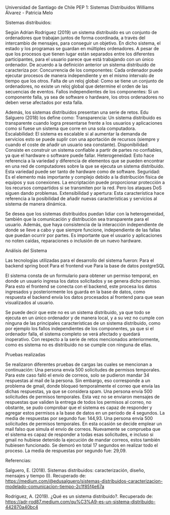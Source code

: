 Universidad de Santiago de Chile
PEP 1: Sistemas Distribuidos
Williams Álvarez - Patricia Melo


Sistemas distribuidos:

Según Adrian Rodriguez (2019) un sistema distribuido es un conjunto de ordenadores que trabajan juntos de forma coordinada, a través del intercambio de mensajes, para conseguir un objetivo. En dicho sistema, el estado y los programas se guardan en múltiples ordenadores. A pesar de que los procesos que tienen lugar están separados entre los diferentes participantes, para el usuario parece que está trabajando con un único ordenador.
De acuerdo a la definición anterior un sistema distribuido de caracteriza por:
Concurrencia de los componentes: Cada ordenador puede ejecutar procesos de manera independiente y en el mismo intervalo de tiempo que los otros.
Falta de un reloj global: Como se tiene un conjunto de ordenadores, no existe un reloj global que determine el orden de las secuencias de eventos.
Fallos independientes de los componentes: Si un componente falla, ya sea de software o hardware, los otros ordenadores no deben verse afectados por esta falla.

Además, los sistemas distribuidos presentan una serie de retos. Edu Salguero (2018) los define como: 
Transparencia: Un sistema distribuido es transparente cuando logra presentarse frente a los usuarios y aplicaciones como si fuese un sistema que corre en una sola computadora.
Escalabilidad: El sistema es escalable si al aumentar la demanda de servicios esto se puede suplir con una aportación de recursos (siempre y cuando el coste de añadir un usuario sea constante).
Disponibilidad: Consiste en construir un sistema confiable a partir de partes no confiables, ya que el hardware o software puede fallar.
Heterogeneidad: Esto hace referencia a la variedad y diferencia de elementos que se pueden encontrar en una red de computadores sobre la que se ejecuta un sistema distribuido. Esta variedad puede ser tanto de hardware como de software.
Seguridad: Es el elemento más importante y complejo debido a la distribución física de equipos y sus conexiones. La encriptación puede proporcionar protección a los recursos compartidos si se transmiten por la red. Pero los ataques DoS siguen dando problemas.
Extensibilidad y apertura: Esta característica hace referencia a la posibilidad de añadir nuevas características y servicios al sistema de manera dinámica.

Se desea que los sistemas distribuidos puedan lidiar con la heterogeneidad, también que la comunicación y distribución sea transparente para el usuario. Además, que haya consistencia de la interacción independiente de donde se lleve a cabo y que siempre funcione, independiente de las fallas que puedan ocurrir por partes. Es importante que el usuario y aplicaciones no noten caídas, reparaciones o inclusión de un nuevo hardware. 

Análisis del Sistema

Las tecnologías utilizadas para el desarrollo del sistema fueron:
Para el backend spring boot
Para el frontend vue
Para la base de datos postgreSQL

El sistema consta de un formulario para obtener un permiso temporal, en donde un usuario ingresa los datos solicitados y se genera dicho permiso. Para esto el frontend se conecta con el backend, este procesa los datos ingresados y posteriormente los guarda en la base de datos, como respuesta el backend envía los datos procesados al frontend para que sean visualizados al usuario.

Se puede decir que este no es un sistema distribuido, ya que todo se ejecuta en un único ordenador y de manera local, y a su vez no cumple con ninguna de las principales características de un sistema distribuido, como por ejemplo los fallos independientes de los componentes, ya que si el ordenador falla, el sistema completo se verá afectado y quedará inoperativo.
Con respecto a la serie de retos mencionados anteriormente, como es sistema no es distribuido no se cumple con ninguna de ellas.

Pruebas realizadas

Se realizaron diferentes pruebas de cargas las cuales se mencionan a continuación: 
Una persona envía 500 solicitudes de permisos temporales. Para este caso falló el envío de correos, solo se pudieron mandar 34 respuestas al mail de la persona. Sin embargo, eso corresponde a un problema de gmail, donde bloqueó temporalmente el correo que envía las dichas respuestas, ya que se considera spam.
Una persona envía 500 solicitudes de permisos temporales. Esta vez no se enviaron mensajes de respuestas que validen la entrega de todos los permisos al correo, no obstante, se pudo comprobar que el sistema es capaz de responder y agregar estos permisos a la base de datos en un periodo de 4 segundos.
La media de respuestas por segundo fue: 144,93.
Una persona envía 500 solicitudes de permisos temporales. En esta ocasión se decide emplear un mail falso que simula el envío de correos. Nuevamente se comprueba que el sistema es capaz de responder a todas esas solicitudes, e incluso si gmail no hubiese detenido la ejecución de mandar correos, estos también hubiesen funcionado. Se demoró en total 17 segundos en realizar todo el proceso.
La media de respuestas por segundo fue: 29,09.





Referencias:

Salguero, E. (2018). Sistemas distribuidos: caracterización, diseño, mensajes y tiempo (I). Recuperado de: https://medium.com/@edusalguero/sistemas-distribuidos-caracterizacion-modelado-comunicacion-tiempo-2c1f85f4e67a

Rodriguez, A. (2019).  ¿Qué es un sistema distribuido?. Recuperado de:  https://adr-rod87.medium.com/qu%C3%A9-es-un-sistema-distribuido-442870a40bc4

